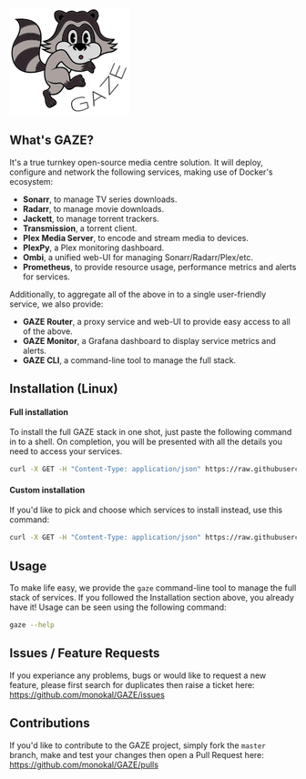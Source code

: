 ![GAZE project logo](docs/images/raccoon.png "GAZE project")

## What's GAZE?
It's a true turnkey open-source media centre solution. It will deploy, configure and network the following services, making use of Docker's ecosystem:
- **Sonarr**, to manage TV series downloads.
- **Radarr**, to manage movie downloads.
- **Jackett**, to manage torrent trackers.
- **Transmission**, a torrent client.
- **Plex Media Server**, to encode and stream media to devices.
- **PlexPy**, a Plex monitoring dashboard.
- **Ombi**, a unified web-UI for managing Sonarr/Radarr/Plex/etc.
- **Prometheus**, to provide resource usage, performance metrics and alerts for services.

Additionally, to aggregate all of the above in to a single user-friendly service, we also provide:
- **GAZE Router**, a proxy service and web-UI to provide easy access to all of the above.
- **GAZE Monitor**, a Grafana dashboard to display service metrics and alerts.
- **GAZE CLI**, a command-line tool to manage the full stack.

## Installation (Linux)
#### Full installation
To install the full GAZE stack in one shot, just paste the following command in to a shell. On completion, you will be presented with all the details you need to access your services.
```sh
curl -X GET -H "Content-Type: application/json" https://raw.githubusercontent.com/monokal/GAZE/master/gaze-wrapper.sh > /usr/local/bin/gaze && chmod +x /usr/local/bin/gaze && gaze up
```
#### Custom installation
If you'd like to pick and choose which services to install instead, use this command:
```sh
curl -X GET -H "Content-Type: application/json" https://raw.githubusercontent.com/monokal/GAZE/master/gaze-wrapper.sh > /usr/local/bin/gaze && chmod +x /usr/local/bin/gaze && gaze up --ask
```

## Usage
To make life easy, we provide the `gaze` command-line tool to manage the full stack of services. If you followed the Installation section above, you already have it! Usage can be seen using the following command:
```sh
gaze --help
```

## Issues / Feature Requests
If you experiance any problems, bugs or would like to request a new feature, please first search for duplicates then raise a ticket here: https://github.com/monokal/GAZE/issues

## Contributions
If you'd like to contribute to the GAZE project, simply fork the `master` branch, make and test your changes then open a Pull Request here: https://github.com/monokal/GAZE/pulls
